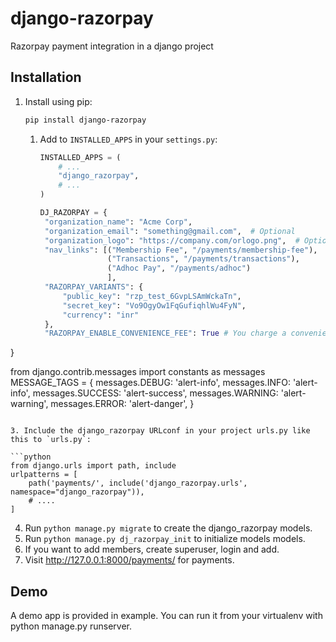 # django-razorpay
Razorpay payment integration in a django project 

## Installation

1. Install using pip:

    ```bash
    pip install django-razorpay
    ```

   1. Add to `INSTALLED_APPS` in your `settings.py`:

      ```python
      INSTALLED_APPS = (
          # ...
          "django_razorpay",
          # ...
      )
   
      DJ_RAZORPAY = {
       "organization_name": "Acme Corp",
       "organization_email": "something@gmail.com",  # Optional
       "organization_logo": "https://company.com/orlogo.png",  # Optional,
       "nav_links": [("Membership Fee", "/payments/membership-fee"),
                     ("Transactions", "/payments/transactions"),
                     ("Adhoc Pay", "/payments/adhoc")
                     ],
       "RAZORPAY_VARIANTS": {
           "public_key": "rzp_test_6GvpLSAmWckaTn",
           "secret_key": "Vo9OgyOw1FqGufiqhlWu4FyN",
           "currency": "inr"
       },
       "RAZORPAY_ENABLE_CONVENIENCE_FEE": True # You charge a convenience fee to your customer.
}

from django.contrib.messages import constants as messages
MESSAGE_TAGS = {
    messages.DEBUG: 'alert-info',
    messages.INFO: 'alert-info',
    messages.SUCCESS: 'alert-success',
    messages.WARNING: 'alert-warning',
    messages.ERROR: 'alert-danger',
}
   ```
   
3. Include the django_razorpay URLconf in your project urls.py like this to `urls.py`:

   ```python
   from django.urls import path, include
   urlpatterns = [
       path('payments/', include('django_razorpay.urls', namespace="django_razorpay")),
       # ....
   ]
   ```
   
4. Run ``python manage.py migrate`` to create the django_razorpay models.
5. Run ``python manage.py dj_razorpay_init`` to initialize models models. 
6. If you want to add members, create superuser, login and add.
7. Visit http://127.0.0.1:8000/payments/ for payments.

## Demo
A demo app is provided in example. 
You can run it from your virtualenv with python manage.py runserver.